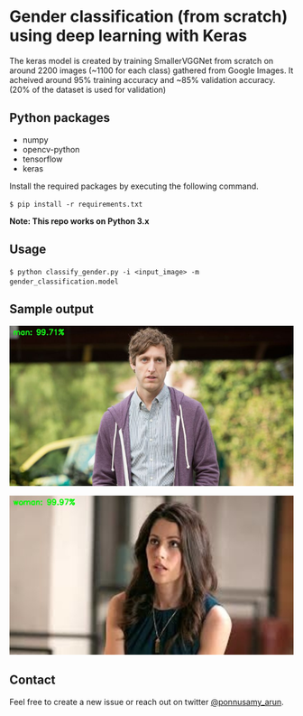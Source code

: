 # Gender classification (from scratch) using deep learning with Keras
The keras model is created by training SmallerVGGNet from scratch on around 2200 images (~1100 for each class) gathered from Google Images. It acheived around 95% training accuracy and ~85% validation accuracy. (20% of the dataset is used for validation)

## Python packages
* numpy
* opencv-python
* tensorflow
* keras

Install the required packages by executing the following command.

`$ pip install -r requirements.txt`

**Note: This repo works on Python 3.x** 

## Usage
`$ python classify_gender.py -i <input_image> -m gender_classification.model`

## Sample output
![](sample_output1.jpg)

![](sample_output2.jpg)

## Contact
Feel free to create a new issue or reach out on twitter [@ponnusamy_arun](https://twitter.com/ponnusamy_arun).
